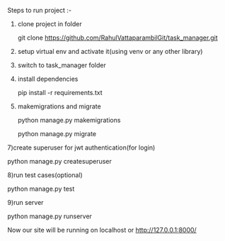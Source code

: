 Steps to run project :-

1) clone project in folder

   git clone https://github.com/RahulVattaparambilGit/task_manager.git
   
3) setup virtual env and activate it(using venv or any other library)

4) switch to task_manager folder

5) install dependencies
   
   pip install -r requirements.txt
   
6) makemigrations and migrate
   
   python manage.py makemigrations
   
   python manage.py migrate
   
7)create superuser for jwt authentication(for login)

   python manage.py createsuperuser

8)run test cases(optional)

   python manage.py test

9)run server

   python manage.py runserver

Now our site will be running on localhost or http://127.0.0.1:8000/
